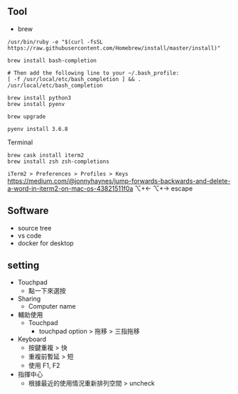 ## Tool

- brew

```
/usr/bin/ruby -e "$(curl -fsSL https://raw.githubusercontent.com/Homebrew/install/master/install)"

brew install bash-completion

# Then add the following line to your ~/.bash_profile:
[ -f /usr/local/etc/bash_completion ] && . /usr/local/etc/bash_completion
```

```
brew install python3
brew install pyenv

brew upgrade

pyenv install 3.6.8
```

Terminal
```
brew cask install iterm2
brew install zsh zsh-completions
```
`iTerm2 > Preferences > Profiles > Keys`
https://medium.com/@jonnyhaynes/jump-forwards-backwards-and-delete-a-word-in-iterm2-on-mac-os-43821511f0a
⌥+←
⌥+→
escape

## Software
- source tree
- vs code
- docker for desktop

## setting
  - Touchpad
    - 點一下來選按
  - Sharing
    - Computer name
  - 輔助使用
    - Touchpad
      - touchpad option > 拖移 > 三指拖移
  - Keyboard
    - 按鍵重複 > 快
    - 重複前暫延 > 短
    - 使用 F1, F2
  - 指揮中心
    - 根據最近的使用情況重新排列空間 > uncheck
